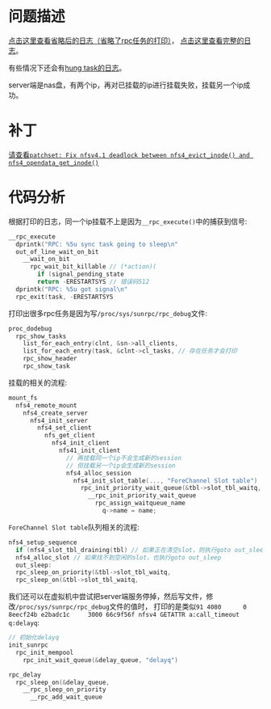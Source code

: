 # 问题描述

[点击这里查看省略后的日志（省略了rpc任务的打印）](https://gitee.com/chenxiaosonggitee/tmp/blob/master/nfs/4.19-__rpc_execute-ERESTARTSYS-log.txt)，
[点击这里查看完整的日志](https://gitee.com/chenxiaosonggitee/tmp/blob/master/nfs/4.19-__rpc_execute-ERESTARTSYS-full-log.txt)。

有些情况下还会有[hung task的日志](https://chenxiaosong.com/course/nfs/issue/nfs-hung-task.html)。

server端是nas盘，有两个ip，再对已挂载的ip进行挂载失败，挂载另一个ip成功。

# 补丁

[请查看`patchset: Fix nfsv4.1 deadlock between nfs4_evict_inode() and nfs4_opendata_get_inode()`](https://chenxiaosong.com/course/nfs/patch/patchset-Fix-nfsv4.1-deadlock-between-nfs4_evict_inode-and-nfs4_opendata_get_inode.html)

# 代码分析

根据打印的日志，同一个ip挂载不上是因为`__rpc_execute()`中的捕获到信号:
```c
__rpc_execute
  dprintk("RPC: %5u sync task going to sleep\n"
  out_of_line_wait_on_bit
    __wait_on_bit
      rpc_wait_bit_killable // (*action)(
        if (signal_pending_state
        return -ERESTARTSYS // 错误码512
  dprintk("RPC: %5u got signal\n"
  rpc_exit(task, -ERESTARTSYS
```

打印出很多rpc任务是因为写`/proc/sys/sunrpc/rpc_debug`文件:
```c
proc_dodebug
  rpc_show_tasks
    list_for_each_entry(clnt, &sn->all_clients,
    list_for_each_entry(task, &clnt->cl_tasks, // 存在任务才会打印
    rpc_show_header
    rpc_show_task
```

挂载的相关的流程:
```c
mount_fs
  nfs4_remote_mount
    nfs4_create_server
      nfs4_init_server
        nfs4_set_client
          nfs_get_client
            nfs4_init_client
              nfs41_init_client
                // 再挂载同一个ip不会生成新的session
                // 但挂载另一个ip会生成新的session
                nfs4_alloc_session
                  nfs4_init_slot_table(..., "ForeChannel Slot table")
                    rpc_init_priority_wait_queue(&tbl->slot_tbl_waitq, ...)
                      __rpc_init_priority_wait_queue
                        rpc_assign_waitqueue_name
                          q->name = name;
```

`ForeChannel Slot table`队列相关的流程:
```c
nfs4_setup_sequence
  if (nfs4_slot_tbl_draining(tbl) // 如果正在清空slot，则执行goto out_sleep
  nfs4_alloc_slot // 如果找不到空闲的slot，也执行goto out_sleep
  out_sleep:
  rpc_sleep_on_priority(&tbl->slot_tbl_waitq,
  rpc_sleep_on(&tbl->slot_tbl_waitq,
```

我们还可以在虚拟机中尝试把server端服务停掉，然后写文件，修改`/proc/sys/sunrpc/rpc_debug`文件的值时，
打印的是类似`91 4080      0 8eecf24b e2badc1c     3000 66c9f56f nfsv4 GETATTR a:call_timeout q:delayq`:
```c
// 初始化delayq
init_sunrpc
  rpc_init_mempool
    rpc_init_wait_queue(&delay_queue, "delayq")

rpc_delay
  rpc_sleep_on(&delay_queue,
    __rpc_sleep_on_priority
      __rpc_add_wait_queue
```

